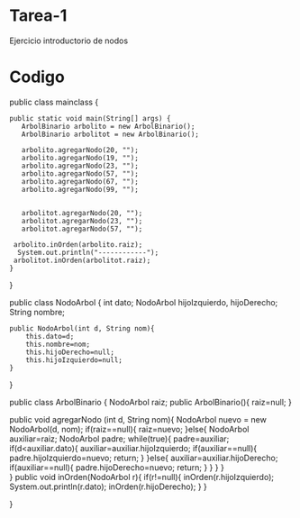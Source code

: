 # Tarea-1
Ejercicio introductorio de nodos
 
 # Codigo
 
 public class mainclass 
 {

    public static void main(String[] args) {
       ArbolBinario arbolito = new ArbolBinario();
       ArbolBinario arbolitot = new ArbolBinario();
       
       arbolito.agregarNodo(20, "");
       arbolito.agregarNodo(19, "");
       arbolito.agregarNodo(23, "");
       arbolito.agregarNodo(57, "");
       arbolito.agregarNodo(67, "");
       arbolito.agregarNodo(99, "");
       
       
       arbolitot.agregarNodo(20, "");
       arbolitot.agregarNodo(23, "");
       arbolitot.agregarNodo(57, "");
       
     arbolito.inOrden(arbolito.raiz);
      System.out.println("------------");
     arbolitot.inOrden(arbolitot.raiz);
    }
      
}


public class NodoArbol 
{
    int dato;
    NodoArbol hijoIzquierdo, hijoDerecho;
    String nombre;
    
    public NodoArbol(int d, String nom){
        this.dato=d;
        this.nombre=nom;
        this.hijoDerecho=null;
        this.hijoIzquierdo=null;
    }
   
}

public class ArbolBinario 
{
  NodoArbol raiz;
public ArbolBinario(){
      raiz=null;
}  

public void agregarNodo (int d, String nom){
NodoArbol nuevo = new NodoArbol(d, nom);
if(raiz==null){
raiz=nuevo;
}else{
NodoArbol auxiliar=raiz;
NodoArbol padre;
while(true){
padre=auxiliar;
if(d<auxiliar.dato){
auxiliar=auxiliar.hijoIzquierdo;
if(auxiliar==null){
    padre.hijoIzquierdo=nuevo;
    return;
}
}else{
   auxiliar=auxiliar.hijoDerecho;
   if(auxiliar==null){
       padre.hijoDerecho=nuevo;
       return;
       }
    }
}
}    
}
public void inOrden(NodoArbol r){
    if(r!=null){
    inOrden(r.hijoIzquierdo);
    System.out.println(r.dato);
    inOrden(r.hijoDerecho);
    }
}

}
